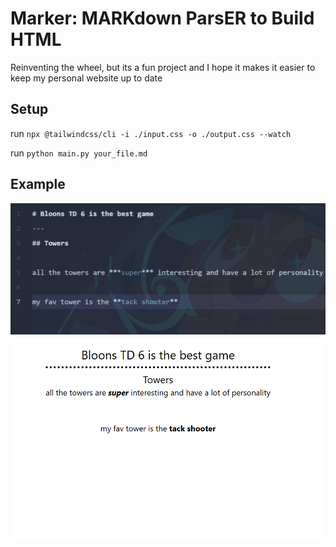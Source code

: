 # Marker: **MARK**down Pars**ER** to Build HTML
Reinventing the wheel, but its a fun project and I hope it makes it easier to keep my personal website up to date
## Setup
run `npx @tailwindcss/cli -i ./input.css -o ./output.css --watch`


run `python main.py your_file.md`

## Example 
![example Markdown](markdown_example.png)
![example Html preview](htmlpreview.png)
